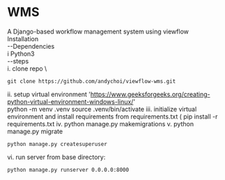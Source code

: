 # WMS
A Django-based workflow management system using viewflow \
Installation \
--Dependencies \
i Python3 \
--steps \
i. clone repo \
```
git clone https://github.com/andychoi/viewflow-wms.git

```
ii. setup virtual environment 'https://www.geeksforgeeks.org/creating-python-virtual-environment-windows-linux/' \
    python -m venv .venv
    source .venv/bin/activate
iii. initialize virtual environment and install requirements from requirements.txt (
    pip install -r requirements.txt
iv. python manage.py makemigrations
v.  python manage.py migrate

    python manage.py createsuperuser
    
vi. run server from base directory: 

    python manage.py runserver 0.0.0.0:8000


